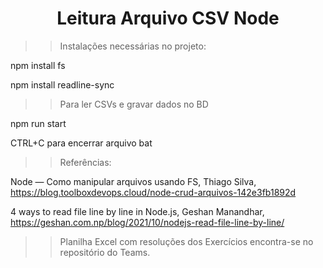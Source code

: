 <h1 align="center">Leitura Arquivo CSV Node</h1>

>> Instalações necessárias no projeto:

npm install fs

npm install readline-sync

>> Para ler CSVs e gravar dados no BD

npm run start

CTRL+C para encerrar arquivo bat

>> Referências:

Node — Como manipular arquivos usando FS, Thiago Silva, <https://blog.toolboxdevops.cloud/node-crud-arquivos-142e3fb1892d>

4 ways to read file line by line in Node.js, Geshan Manandhar, <https://geshan.com.np/blog/2021/10/nodejs-read-file-line-by-line/>

>> Planilha Excel com resoluções dos Exercícios encontra-se no repositório do Teams.
